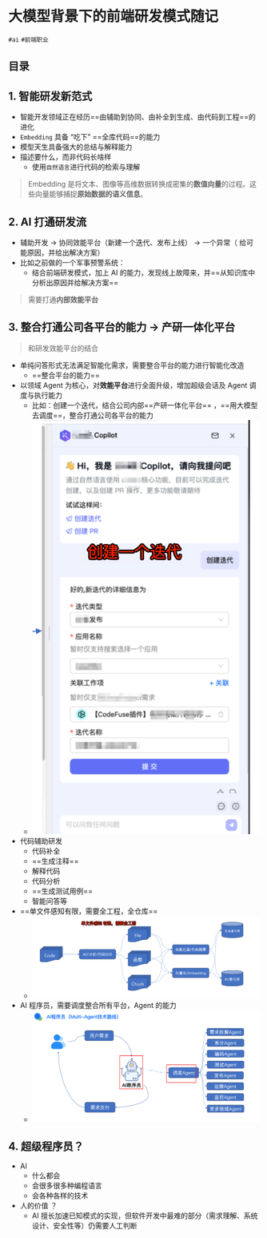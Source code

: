 
# 大模型背景下的前端研发模式随记

`#ai` `#前端职业` 


## 目录
<!-- toc -->
 ## 1. 智能研发新范式 

- 智能开发领域正在经历==由辅助到协同、由补全到生成、由代码到工程==的进化
- `Embedding` 具备 “吃下” ==全库代码==的能力
- 模型天生具备强大的总结与解释能力
- 描述要什么，而非代码长啥样
	- 使用`自然语言`进行代码的检索与理解

>  Embedding 是将文本、图像等高维数据转换成密集的**数值向量**的过程。这些向量能够捕捉**原始数据的语义信息**。

## 2. AI 打通研发流

- 辅助开发 → 协同效能平台（新建一个迭代、发布上线） → 一个异常（ 给可能原因，并给出解决方案）
- 比如之前做的一个军事预警系统：
	- 结合前端研发模式，加上 AI 的能力，发现线上故障来，并==从知识库中分析出原因并给解决方案==

>  需要打通**内部效能平台**

## 3. 整合打通公司各平台的能力  →  产研一体化平台

> 和研发效能平台的结合

- 单纯问答形式无法满足智能化需求，需要整合平台的能力进行智能化改造
	- ==整合平台的能力==
- 以领域 Agent 为核心，对**效能平台**进行全面升级，增加超级会话及 Agent 调度与执行能力
	- 比如：创建一个迭代，结合公司内部==产研一体化平台== ，==用大模型去调度==，整合打通公司各平台的能力
	- ![图片&文件](./files/20241215.png)
- 代码辅助研发
	- 代码补全
	- ==生成注释==
	- 解释代码
	- 代码分析
	- ==生成测试用例==
	- 智能问答等
- ==单文件感知有限，需要全工程，全仓库==
	- ![图片&文件](./files/20241215-1.png)
- AI 程序员，需要调度整合所有平台，Agent 的能力
	- ![图片&文件](./files/20241215-2.png)

## 4. 超级程序员？

-  AI 
	- 什么都会
	- 会很多很多种编程语言
	- 会各种各样的技术
- 人的价值 ？ 
	-  AI 擅长加速已知模式的实现，但软件开发中最难的部分（需求理解、系统设计、安全性等）仍需要人工判断


